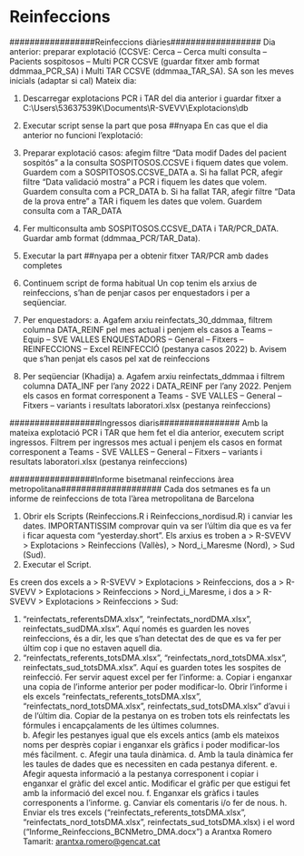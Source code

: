 # Reinfeccions
#################Reinfeccions diàries##################
Dia anterior: preparar explotació (CCSVE: Cerca – Cerca multi consulta – Pacients sospitosos – Multi PCR CCSVE (guardar fitxer amb format ddmmaa_PCR_SA) i Multi TAR CCSVE (ddmmaa_TAR_SA). SA son les meves inicials (adaptar si cal)
Mateix dia:
1.	Descarregar explotacions PCR i TAR del dia anterior i guardar fitxer a C:\Users\53637539K\Documents\R-SVEVV\Explotacions\db
2.	Executar script sense la part que posa ##nyapa 
En cas que el dia anterior no funcioni l’explotació:
1.	Preparar explotació casos: afegim filtre “Data modif Dades del pacient sospitós” a la consulta SOSPITOSOS.CCSVE i fiquem dates que volem. Guardem com a SOSPITOSOS.CCSVE_DATA
a.	Si ha fallat PCR, afegir filtre “Data validació mostra” a PCR i fiquem les dates que volem. Guardem consulta com a PCR_DATA
b.	Si ha fallat TAR, afegir filtre “Data de la prova entre” a TAR i fiquem les dates que volem. Guardem consulta com a TAR_DATA
2.	Fer multiconsulta amb SOSPITOSOS.CCSVE_DATA i TAR/PCR_DATA. Guardar amb format (ddmmaa_PCR/TAR_Data).
3.	Executar la part ##nyapa per a obtenir fitxer TAR/PCR amb dades completes
 
4.	Continuem script de forma habitual
Un cop tenim els arxius de reinfeccions, s’han de penjar casos per enquestadors i per a seqüenciar.
1.	Per enquestadors:
a.	Agafem arxiu reinfectats_30_ddmmaa, filtrem columna DATA_REINF pel mes actual i penjem els casos a Teams – Equip – SVE VALLES ENQUESTADORS – General – Fitxers – REINFECCIONS – Excel REINFECCIÓ (pestanya casos 2022)
b.	Avisem que s’han penjat els casos pel xat de reinfeccions
2.	Per seqüenciar (Khadija)
a.	Agafem arxiu reinfectats_ddmmaa i filtrem columna DATA_INF per l’any 2022 i DATA_REINF per l’any 2022. Penjem els casos en format corresponent a Teams -  SVE VALLES – General – Fitxers – variants i resultats laboratori.xlsx (pestanya reinfeccions)

##################Ingressos diaris################
Amb la mateixa explotació PCR i TAR que hem fet el dia anterior, executem script ingressos. Filtrem per ingressos mes actual i penjem els casos en format corresponent a Teams -  SVE VALLES – General – Fitxers – variants i resultats laboratori.xlsx (pestanya reinfeccions)



#################Informe bisetmanal reinfeccions àrea metropolitana####################
Cada dos setmanes es fa un informe de reinfeccions de tota l’àrea metropolitana de Barcelona 
1.	Obrir els Scripts (Reinfeccions.R i Reinfeccions_nordisud.R) i canviar les dates. IMPORTANTISSIM comprovar quin va ser l’últim dia que es va fer i ficar aquesta com “yesterday.short”. Els arxius es troben a > R-SVEVV > Explotacions > Reinfeccions (Vallès), > Nord_i_Maresme (Nord), > Sud (Sud). 
2.	Executar el Script. 

Es creen dos excels a > R-SVEVV > Explotacions > Reinfeccions, dos a > R-SVEVV > Explotacions > Reinfeccions > Nord_i_Maresme, i dos a > R-SVEVV > Explotacions > Reinfeccions > Sud: 
1.	“reinfectats_referentsDMA.xlsx”, “reinfectats_nordDMA.xlsx”, reinfectats_sudDMA.xlsx”. Aquí només es guarden les noves reinfeccions, és a dir, les que s’han detectat des de que es va fer per últim cop i que no estaven aquell dia. 
2.	“reinfectats_referents_totsDMA.xlsx”, “reinfectats_nord_totsDMA.xlsx”, reinfectats_sud_totsDMA.xlsx”. Aquí es guarden totes les sospites de reinfecció. Fer servir aquest excel per fer l’informe: 
a.	Copiar i enganxar una copia de l’informe anterior per poder modificar-lo. Obrir l’informe i els excels “reinfectats_referents_totsDMA.xlsx”, “reinfectats_nord_totsDMA.xlsx”, reinfectats_sud_totsDMA.xlsx” d’avui i de l’últim dia. Copiar de la pestanya on es troben tots els reinfectats les fórmules i encapçalaments de les últimes columnes.  
b.	Afegir les pestanyes igual que els excels antics (amb els mateixos noms per desprès copiar i enganxar els gràfics i poder modificar-los més fàcilment. 
c.	Afegir una taula dinàmica. 
d.	Amb la taula dinàmica fer les taules de dades que es necessiten en cada pestanya diferent. 
e.	Afegir aquesta informació a la pestanya corresponent i copiar i enganxar el gràfic del excel antic. Modificar el gràfic per que estigui fet amb la informació del excel nou. 
f.	Enganxar els gràfics i taules corresponents a l’informe. 
g.	Canviar els comentaris i/o fer de nous. 
h.	Enviar els tres excels (“reinfectats_referents_totsDMA.xlsx”, “reinfectats_nord_totsDMA.xlsx”, reinfectats_sud_totsDMA.xlsx) i el word (“Informe_Reinfeccions_BCNMetro_DMA.docx”) a Arantxa Romero Tamarit: arantxa.romero@gencat.cat 


